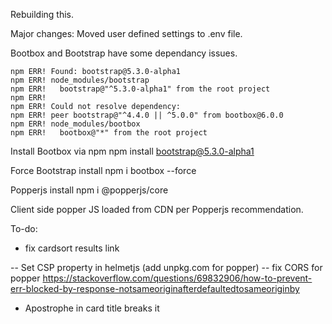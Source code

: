 Rebuilding this. 

Major changes: 
Moved user defined settings to .env file.



Bootbox and Bootstrap have some dependancy issues. 

```
npm ERR! Found: bootstrap@5.3.0-alpha1
npm ERR! node_modules/bootstrap
npm ERR!   bootstrap@"^5.3.0-alpha1" from the root project
npm ERR!
npm ERR! Could not resolve dependency:
npm ERR! peer bootstrap@"^4.4.0 || ^5.0.0" from bootbox@6.0.0
npm ERR! node_modules/bootbox
npm ERR!   bootbox@"*" from the root project
```


Install Bootbox via npm
npm install bootstrap@5.3.0-alpha1

Force Bootstrap install
npm i bootbox --force

Popperjs install
npm i @popperjs/core

Client side popper JS loaded from CDN per Popperjs recommendation.


To-do: 
- fix cardsort results link

-- Set CSP property in helmetjs (add unpkg.com for popper)
-- fix CORS for popper https://stackoverflow.com/questions/69832906/how-to-prevent-err-blocked-by-response-notsameoriginafterdefaultedtosameoriginby

- Apostrophe in card title breaks it

